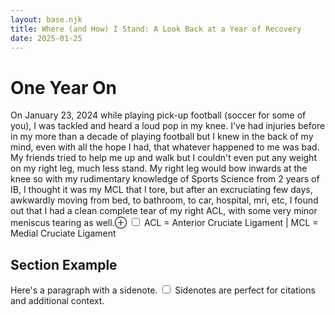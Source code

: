 ```yaml
---
layout: base.njk
title: Where (and How) I Stand: A Look Back at a Year of Recovery
date: 2025-01-25
---
```


# One Year On

On January 23, 2024 while playing pick-up football (soccer for some of you), I was tackled and heard a loud pop in my knee. I've had injuries before in my more than a decade of playing football but I knew in the back of my mind, even with all the hope I had, that whatever happened to me was bad. My friends tried to help me up and walk but I couldn't even put any weight on my right leg, much less stand. My right leg would bow inwards at the knee so with my rudimentary knowledge of Sports Science from 2 years of IB, I thought it was my MCL that I tore, but after an excruciating few days, awkwardly moving from bed, to bathroom, to car, hospital, mri, etc, I found out that I had a clean complete tear of my right ACL, with some very minor meniscus tearing as well.<label for="mn-demo" class="margin-toggle">⊕</label>
<input type="checkbox" id="mn-demo" class="margin-toggle"/>
<span class="marginnote">
    ACL = Anterior Cruciate Ligament | MCL = Medial Cruciate Ligament
</span>

## Section Example

Here's a paragraph with a sidenote.<label for="sn-post1" class="margin-toggle sidenote-number"></label>
<input type="checkbox" id="sn-post1" class="margin-toggle"/>
<span class="sidenote">
    Sidenotes are perfect for citations and additional context.
</span>
